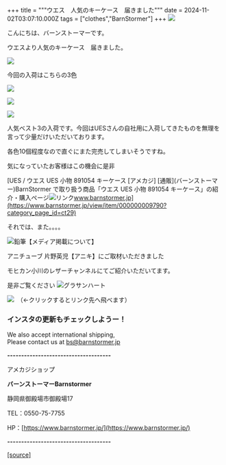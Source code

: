 +++
title = """ウエス　人気のキーケース　届きました"""
date = 2024-11-02T03:07:10.000Z
tags = ["clothes","BarnStormer"]
+++
[![](https://stat.ameba.jp/user_images/20231023/16/barnstormer-go/b2/03/p/o0420015015354743273.png)](https://ameblo.jp/barnstormer-go/entry-12825670498.html)

こんにちは、バーンストーマーです。

ウエスより人気のキーケース　届きました。

[![](https://stat.ameba.jp/user_images/20241102/12/barnstormer-go/cc/54/j/o0467070115505077956.jpg)](https://stat.ameba.jp/user_images/20241102/12/barnstormer-go/cc/54/j/o0467070115505077956.jpg)

今回の入荷はこちらの3色

[![](https://stat.ameba.jp/user_images/20241102/12/barnstormer-go/a9/be/j/o0467070115505077958.jpg)](https://stat.ameba.jp/user_images/20241102/12/barnstormer-go/a9/be/j/o0467070115505077958.jpg)

[![](https://stat.ameba.jp/user_images/20241102/12/barnstormer-go/52/e1/j/o0467070115505077961.jpg)](https://stat.ameba.jp/user_images/20241102/12/barnstormer-go/52/e1/j/o0467070115505077961.jpg)

[![](https://stat.ameba.jp/user_images/20241102/12/barnstormer-go/36/bc/j/o0467070115505077962.jpg)](https://stat.ameba.jp/user_images/20241102/12/barnstormer-go/36/bc/j/o0467070115505077962.jpg)

人気ベスト3の入荷です。今回はUESさんの自社用に入荷してきたものを無理を言って少量だけいただいております。

各色10個程度なので直ぐにまた完売してしまいそうですね。

気になっていたお客様はこの機会に是非

[UES / ウエス UES 小物 891054 キーケース \[アメカジ\] \[通販\](バーンストーマー)BarnStormer で取り扱う商品「ウエス UES 小物 891054 キーケース」の紹介・購入ページ![リンク](https://c.stat100.ameba.jp/ameblo/symbols/v3.20.0/svg/gray/editor_link.svg)www.barnstormer.jp](https://www.barnstormer.jp/view/item/000000009790?category_page_id=ct29)

それでは、また。。。。

![鉛筆](https://stat100.ameba.jp/blog/ucs/img/char/char3/519.png)【メディア掲載について】

アニチューブ 片野英児【アニキ】にご取材いただきました

モヒカン小川のレザーチャンネルにてご紹介いただいてます。

是非ご覧ください ![グラサンハート](https://stat100.ameba.jp/blog/ucs/img/char/char3/148.png)

[![](https://stat.ameba.jp/user_images/20230412/16/barnstormer-go/6a/23/p/o0108010815269242493.png)](https://www.instagram.com/barnstormer_daily/)　（←クリックするとリンク先へ飛べます）

### インスタの更新もチェックしようー！

We also accept international shipping,  
Please contact us at bs@barnstormer.jp

**\-------------------------------------**

アメカジショップ

**バーンストーマーBarnstormer**

静岡県御殿場市御殿場17

TEL：0550-75-7755

HP：[https://www.barnstormer.jp/](https://www.barnstormer.jp/)

**\-------------------------------------**

[[source]](https://ameblo.jp/barnstormer-go/entry-12873518073.html)
